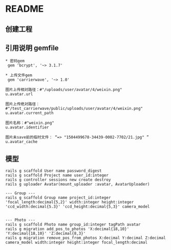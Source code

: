 # README

## 创建工程

## 引用说明 gemfile
	* 密码gem
	 gem 'bcrypt', '~> 3.1.7'

	* 上传文件gem
	 gem 'carrierwave', '~> 1.0'

	图片上传相对路径：#"/uploads/user/avatar/4/weixin.png"
	u.avatar.url

	图片上传绝对路径：#"/test_carrierwave/public/uploads/user/avatar/4/weixin.png"
	u.avatar.current_path 

	图片名称：#"weixin.png" 
	u.avatar.identifier 

	图片未save前的临时文件： “=> "1504499678-34439-0002-7702/21.jpg" ”
	u.avatar_cache

## 模型
	rails g scaffold User name password_digest
	rails g scaffold Project name user_id:integer
	rails g controller sessions new create destroy
    rails g uploader Avatar(mount_uploader :avatar, AvatarUploader)

    --- Group ---
	rails g scaffold Group name project_id:integer 'focal_length:decimal{5,2}' width:integer height:integer 'ccd_width:decimal{5.3}' 'ccd_height:decimal{5,3}' camera_model


    --- Photo ---
	rails g scaffold Photo name group_id:integer tagPath avatar
    rails g migration add_pos_to_photos 'X:decimal{18,10}' 'Y:decimal{18,10}' 'Z:decimal{8,3}'
    rails g migration remove_pos_from_photos X:decimal Y:decimal Z:decimal camera_model width:integer height:integer focal_length:decimal


